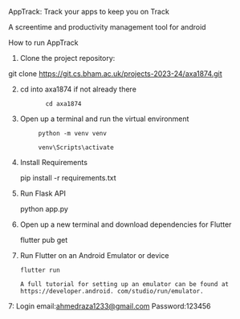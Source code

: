 AppTrack: Track your apps to keep you on Track

A screentime and productivity management tool for android


How to run AppTrack


1. Clone the project repository: 

  git clone https://git.cs.bham.ac.uk/projects-2023-24/axa1874.git

2.  cd into axa1874 if not already there

               cd axa1874

3. Open up a terminal and run the virtual environment
            
            python -m venv venv

            venv\Scripts\activate

3. Install Requirements

     pip install -r requirements.txt

4. Run Flask API

     python app.py

5. Open up a new terminal and download dependencies for Flutter

      flutter pub get

6. Run Flutter on an Android Emulator or device
       

       flutter run

       A full tutorial for setting up an emulator can be found at https://developer.android. com/studio/run/emulator.


7: Login email:ahmedraza1233@gmail.com
   Password:123456
